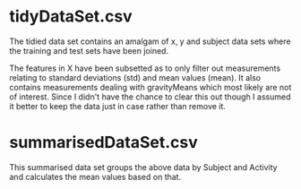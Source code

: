 # tidyDataSet.csv
The tidied data set contains an amalgam of x, y and subject data sets where the training and test sets have been joined.

The features in X have been subsetted as to only filter out measurements relating to standard deviations (std) and mean values (mean). It also contains measurements dealing with gravityMeans which most likely are not of interest. Since I didn't have the chance to clear this out though I assumed it better to keep the data just in case rather than remove it.

# summarisedDataSet.csv
This summarised data set groups the above data by Subject and Activity and calculates the mean values based on that.